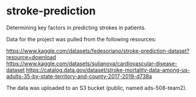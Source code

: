 # stroke-prediction
Determining key factors in predicting strokes in patients.

Data for the project was pulled from the following resources:

https://www.kaggle.com/datasets/fedesoriano/stroke-prediction-dataset?resource=download
https://www.kaggle.com/datasets/sulianova/cardiovascular-disease-dataset
https://catalog.data.gov/dataset/stroke-mortality-data-among-us-adults-35-by-state-territory-and-county-2017-2019-d738a

The data was uploaded to an S3 bucket (public, named ads-508-team2).
